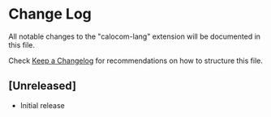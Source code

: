 # Change Log

All notable changes to the "calocom-lang" extension will be documented in this file.

Check [Keep a Changelog](http://keepachangelog.com/) for recommendations on how to structure this file.

## [Unreleased]

- Initial release